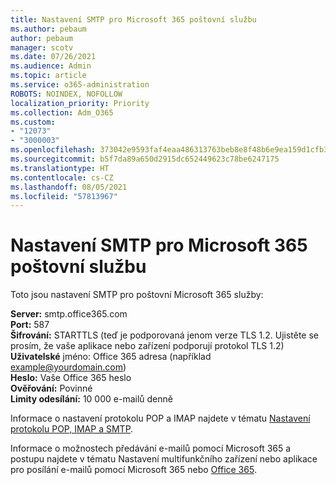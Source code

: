 ```yaml
---
title: Nastavení SMTP pro Microsoft 365 poštovní službu
ms.author: pebaum
author: pebaum
manager: scotv
ms.date: 07/26/2021
ms.audience: Admin
ms.topic: article
ms.service: o365-administration
ROBOTS: NOINDEX, NOFOLLOW
localization_priority: Priority
ms.collection: Adm_O365
ms.custom:
- "12073"
- "3000003"
ms.openlocfilehash: 373042e9593faf4eaa486313763beb8e8f48b6e9ea159d1cfb37b9df826384f4
ms.sourcegitcommit: b5f7da89a650d2915dc652449623c78be6247175
ms.translationtype: HT
ms.contentlocale: cs-CZ
ms.lasthandoff: 08/05/2021
ms.locfileid: "57813967"
---
```

# <a name="smtp-settings-for-the-microsoft-365-mail-service"></a>Nastavení SMTP pro Microsoft 365 poštovní službu

Toto jsou nastavení SMTP pro poštovní Microsoft 365 služby:

**Server:** smtp.office365.com </br>
**Port:** 587 </br>
**Šifrování:** STARTTLS (teď je podporovaná jenom verze TLS 1.2. Ujistěte se prosím, že vaše aplikace nebo zařízení podporují protokol TLS 1.2) </br>
**Uživatelské** jméno: Office 365 adresa (například example@yourdomain.com) </br>
**Heslo:** Vaše Office 365 heslo </br>
**Ověřování:** Povinné </br>
**Limity odesílání:** 10 000 e-mailů denně </br>

Informace o nastavení protokolu POP a IMAP najdete v tématu [Nastavení protokolu POP, IMAP a SMTP](https://support.microsoft.com/office/pop-imap-and-smtp-settings-8361e398-8af4-4e97-b147-6c6c4ac95353).
 
Informace o možnostech předávání e-mailů pomocí Microsoft 365 a postupu najdete v tématu Nastavení multifunkčního zařízení nebo aplikace pro posílání e-mailů pomocí Microsoft 365 nebo [Office 365](/exchange/mail-flow-best-practices/how-to-set-up-a-multifunction-device-or-application-to-send-email-using-microsoft-365-or-office-365).